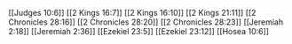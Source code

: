 [[Judges 10:6]]
[[2 Kings 16:7]]
[[2 Kings 16:10]]
[[2 Kings 21:11]]
[[2 Chronicles 28:16]]
[[2 Chronicles 28:20]]
[[2 Chronicles 28:23]]
[[Jeremiah 2:18]]
[[Jeremiah 2:36]]
[[Ezekiel 23:5]]
[[Ezekiel 23:12]]
[[Hosea 10:6]]
